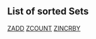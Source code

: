 ## List of sorted Sets

[ZADD](https://github.com/ajeetraina/redis/blob/master/3/counting/sorted-sets/zadd.md)
[ZCOUNT]()
[ZINCRBY]()

